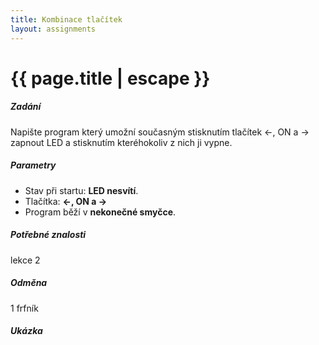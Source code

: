 ```yaml
---
title: Kombinace tlačítek
layout: assignments
---
```


# {{ page.title | escape }}

##### Zadání

Napište program který umožní současným stisknutím  tlačítek <-, ON a -> zapnout LED a stisknutím kteréhokoliv z nich ji vypne.

##### Parametry

- Stav při startu: **LED nesvítí**.
- Tlačítka: **<-, ON a ->**
- Program běží v **nekonečné smyčce**.

##### Potřebné znalosti

lekce 2

##### Odměna

1 frfník

##### Ukázka

<!-- FIXME: Add video -->
<!-- <video width="100%" controls>
  <source src="/video/guides/assignments_2_on_off_blink.mp4" type="video/mp4">
</video> -->